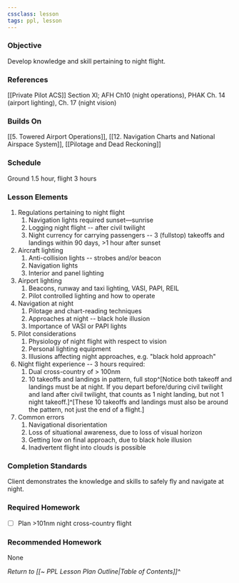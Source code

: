 ```yaml
---
cssclass: lesson
tags: ppl, lesson
---
```

### Objective
Develop knowledge and skill pertaining to night flight.

### References
[[Private Pilot ACS]] Section XI; AFH Ch10 (night operations), PHAK Ch. 14 (airport lighting), Ch. 17 (night vision)

### Builds On
[[5. Towered Airport Operations]], [[12. Navigation Charts and National Airspace System]], [[Pilotage and Dead Reckoning]]

### Schedule
Ground 1.5 hour, flight 3 hours

### Lesson Elements
1. Regulations pertaining to night flight
	1. Navigation lights required sunset—sunrise
	2. Logging night flight -- after civil twilight
	3. Night currency for carrying passengers -- 3 (fullstop) takeoffs and landings within 90 days, >1 hour after sunset
2. Aircraft lighting
	1. Anti-collision lights -- strobes and/or beacon
	2. Navigation lights
	3. Interior and panel lighting
3. Airport lighting
	1. Beacons, runway and taxi lighting, VASI, PAPI, REIL
	2. Pilot controlled lighting and how to operate
4. Navigation at night
	1. Pilotage and chart-reading techniques
	2. Approaches at night -- black hole illusion
	3. Importance of VASI or PAPI lights
5. Pilot considerations
	1. Physiology of night flight with respect to vision
	2. Personal lighting equipment
	3. Illusions affecting night approaches, e.g. "black hold approach"
6. Night flight experience -- 3 hours required:
	1. Dual cross-country of > 100nm
	2. 10 takeoffs and landings in pattern, full stop^[Notice both takeoff and landings must be at night. If you depart before/during civil twilight and land after civil twilight, that counts as 1 night landing, but not 1 night takeoff.]^[These 10 takeoffs and landings must also be around the pattern, not just the end of a flight.]
7. Common errors
	1. Navigational disorientation
	2. Loss of situational awareness, due to loss of visual horizon
	3. Getting low on final approach, due to black hole illusion
	4. Inadvertent flight into clouds is possible

### Completion Standards
Client demonstrates the knowledge and skills to safely fly and navigate at night.

### Required Homework
 
- [ ] Plan >101nm night cross-country flight

### Recommended Homework
None 

*Return to [[~ PPL Lesson Plan Outline|Table of Contents]]^*